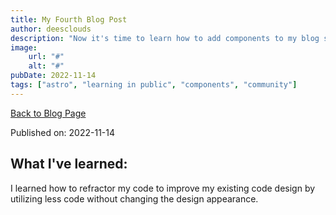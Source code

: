 ```yaml
---
title: My Fourth Blog Post
author: deesclouds
description: "Now it's time to learn how to add components to my blog site"
image: 
    url: "#"
    alt: "#"
pubDate: 2022-11-14
tags: ["astro", "learning in public", "components", "community"]
---
```

<a href="/blog">Back to Blog Page</a>

Published on: 2022-11-14

## What I've learned:

I learned how to refractor my code to improve my existing code design by utilizing less code without changing the design appearance.